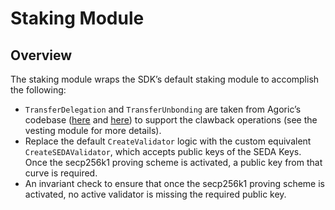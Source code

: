 # Staking Module

## Overview
The staking module wraps the SDK’s default staking module to accomplish the following:
- `TransferDelegation` and `TransferUnbonding` are taken from Agoric’s codebase ([here](https://github.com/agoric-labs/cosmos-sdk/blob/f42d86980ddfc07869846c391a03622cbd7e9188/x/staking/keeper/delegation.go#L701) and [here](https://github.com/agoric-labs/cosmos-sdk/blob/f42d86980ddfc07869846c391a03622cbd7e9188/x/staking/keeper/delegation.go#L979)) to support the clawback operations (see the vesting module for more details).
- Replace the default `CreateValidator` logic with the custom equivalent `CreateSEDAValidator`, which accepts public keys of the SEDA Keys. Once the secp256k1 proving scheme is activated, a public key from that curve is required.
- An invariant check to ensure that once the secp256k1 proving scheme is activated, no active validator is missing the required public key.
